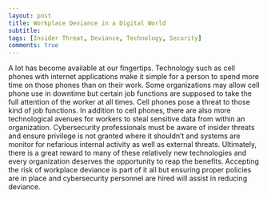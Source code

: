 ```yaml
---
layout: post
title: Workplace Deviance in a Digital World
subtitle: 
tags: [Insider Threat, Deviance, Technology, Security]
comments: true
---
```



A lot has become available at our fingertips. Technology such as cell phones with internet applications make it simple for a person to spend more time on those phones than on their work. Some organizations may allow cell phone use in downtime but certain job functions are supposed to take the full attention of the worker at all times. Cell phones pose a threat to those kind of job functions. In addition to cell phones, there are also more technological avenues for workers to steal sensitive data from within an organization. Cybersecurity professionals must be aware of insider threats and ensure privilege is not granted where it shouldn’t and systems are monitor for nefarious internal activity as well as external threats. Ultimately, there is a great reward to many of these relatively new technologies and every organization deserves the opportunity to reap the benefits. Accepting the risk of workplace deviance is part of it all but ensuring proper policies are in place and cybersecurity personnel are hired will assist in reducing deviance.

